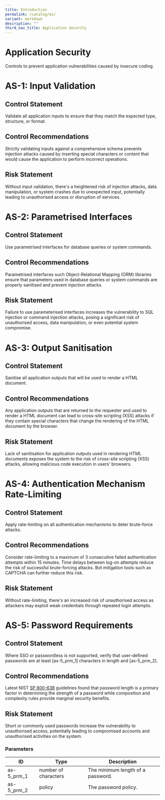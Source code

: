 ```yaml
---
title: Introduction
permalink: /catalog/as/
variant: markdown
description: ""
third_nav_title: Application Security
---
```

# Application Security

Controls to prevent application vulnerabilities caused by insecure coding.


# AS-1: Input Validation <a name="as-1"></a>

## Control Statement

Validate all application inputs to ensure that they match the expected type, structure, or format.

## Control Recommendations

Strictly validating inputs against a comprehensive schema prevents injection attacks caused by inserting special characters or content that would cause the application to perform incorrect operations.

## Risk Statement

Without input validation, there's a heightened risk of injection attacks, data manipulation, or system crashes due to unexpected input, potentially leading to unauthorised access or disruption of services.

# AS-2: Parametrised Interfaces <a name="as-2"></a>

## Control Statement

Use parametrised interfaces for database queries or system commands.

## Control Recommendations

Parametrised interfaces such Object-Relational Mapping (ORM) libraries ensure that parameters used in database queries or system commands are properly sanitised and prevent injection attacks.

## Risk Statement

Failure to use parameterised interfaces increases the vulnerability to SQL injection or command injection attacks, posing a significant risk of unauthorised access, data manipulation, or even potential system compromise.

# AS-3: Output Sanitisation <a name="as-3"></a>

## Control Statement

Sanitise all application outputs that will be used to render a HTML document.

## Control Recommendations

Any application outputs that are returned to the requester and used to render a HTML document can lead to cross-site scripting (XSS) attacks if they contain special characters that change the rendering of the HTML document by the browser.

## Risk Statement

Lack of sanitisation for application outputs used in rendering HTML documents exposes the system to the risk of cross-site scripting (XSS) attacks, allowing malicious code execution in users' browsers.

# AS-4: Authentication Mechanism Rate-Limiting<a name="as-4"></a> 

## Control Statement

Apply rate-limiting on all authentication mechanisms to deter brute-force attacks.

## Control Recommendations

Consider rate-limiting to a maximum of 3 consecutive failed authentication attempts within 15 minutes. Time delays between log-on attempts reduce the risk of successful brute-forcing attacks. Bot mitigation tools such as CAPTCHA can further reduce this risk.

## Risk Statement

Without rate-limiting, there's an increased risk of unauthorised access as attackers may exploit weak credentials through repeated login attempts.

# AS-5: Password Requirements <a name="as-5"></a>

## Control Statement

Where SSO or passwordless is not supported, verify that user-defined passwords are at least [as-5_prm_1] characters in length and [as-5_prm_2].

## Control Recommendations

Latest NIST [SP 800-63B](https://doi.org/10.6028/NIST.SP.800-63b) guidelines found that password length is a primary factor in determining the strength of a password while composition and complexity rules provide marginal security benefits.

## Risk Statement

Short or commonly used passwords increase the vulnerability to unauthorised access, potentially leading to compromised accounts and unauthorised activities on the system.



### Parameters

| ID | Type | Description |
| -- | ---- | ----------- |
| as-5_prm_1 | number of characters | The minimum length of a password. |
| as-5_prm_2 | policy | The password policy. |